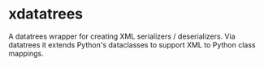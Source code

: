 # xdatatrees
A datatrees wrapper for creating XML serializers / deserializers. Via datatrees it extends Python's dataclasses to support XML to Python class mappings.
